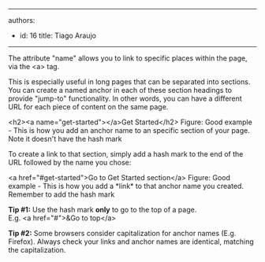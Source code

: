 

---
authors:
  - id: 16
    title: Tiago Araujo
---




<span class='intro'> <p>The attribute &quot;name&quot; allows you to link to specific places within the page, via the &lt;a&gt; tag.</p><p>This is especially useful in long pages that can be separated into sections. You can create a named anchor in each of these section headings to provide &quot;jump-to&quot; functionality. In other words, you can have a different URL for each piece of content on the same page.</p> </span>

<span class="ms-rteCustom-CodeArea"> &lt;h2&gt;&lt;a name=&quot;get-started&quot;&gt;&lt;/a&gt;Get Started&lt;/h2&gt; </span> 
<span class="ms-rteCustom-FigureNormal">Figure&#58; Good example - This is how you add an anchor name to an specific section of your page. Note it doesn't have the hash mark</span> 
<p>To create a link to that section, simply add a hash mark to the end of the URL followed by the name you chose&#58;</p> 
<span class="ms-rteCustom-CodeArea"> &lt;a href=&quot;#get-started&quot;&gt;Go to Get Started section&lt;/a&gt; </span> 
<span class="ms-rteCustom-FigureNormal">Figure&#58; Good example - This is how you add a *link* to that anchor name you created. Remember to add the hash mark</span> 
<div class="ms-rteCustom-GreyBox"><p>
      <strong>Tip #1&#58;</strong> Use the hash mark <strong>only</strong> to go to the top of a page.&#160;<br>E.g. &lt;a href=&quot;#&quot;&gt;&amp;Go to top&lt;/a&gt;</p></div><div class="ms-rteCustom-GreyBox"><p>
      <strong>Tip #2&#58;</strong> Some browsers consider capitalization for anchor names (E.g. Firefox). Always check your links and anchor names are identical, matching the capitalization.</p></div> 


